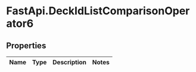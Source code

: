 # FastApi.DeckIdListComparisonOperator6

## Properties
Name | Type | Description | Notes
------------ | ------------- | ------------- | -------------

